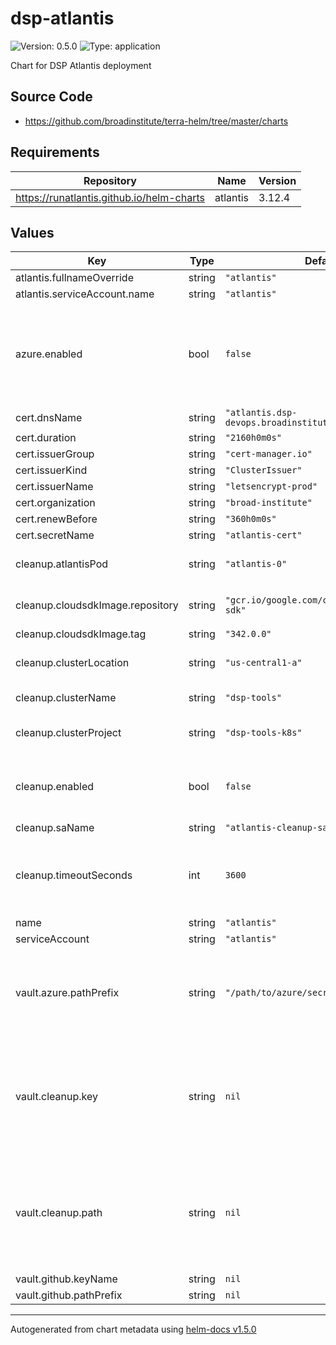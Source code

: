 # dsp-atlantis

![Version: 0.5.0](https://img.shields.io/badge/Version-0.5.0-informational?style=flat-square) ![Type: application](https://img.shields.io/badge/Type-application-informational?style=flat-square)

Chart for DSP Atlantis deployment

## Source Code

* <https://github.com/broadinstitute/terra-helm/tree/master/charts>

## Requirements

| Repository | Name | Version |
|------------|------|---------|
| https://runatlantis.github.io/helm-charts | atlantis | 3.12.4 |

## Values

| Key | Type | Default | Description |
|-----|------|---------|-------------|
| atlantis.fullnameOverride | string | `"atlantis"` |  |
| atlantis.serviceAccount.name | string | `"atlantis"` |  |
| azure.enabled | bool | `false` | whether to mount the secrets containing atlantis' azure active directory credentials |
| cert.dnsName | string | `"atlantis.dsp-devops.broadinstitute.org"` |  |
| cert.duration | string | `"2160h0m0s"` |  |
| cert.issuerGroup | string | `"cert-manager.io"` |  |
| cert.issuerKind | string | `"ClusterIssuer"` |  |
| cert.issuerName | string | `"letsencrypt-prod"` |  |
| cert.organization | string | `"broad-institute"` |  |
| cert.renewBefore | string | `"360h0m0s"` |  |
| cert.secretName | string | `"atlantis-cert"` |  |
| cleanup.atlantisPod | string | `"atlantis-0"` | Static name of the atlantis pod |
| cleanup.cloudsdkImage.repository | string | `"gcr.io/google.com/cloudsdktool/cloud-sdk"` | Image tag to use for Cloud SDK |
| cleanup.cloudsdkImage.tag | string | `"342.0.0"` |  |
| cleanup.clusterLocation | string | `"us-central1-a"` | Where the GKE cluster is located  |
| cleanup.clusterName | string | `"dsp-tools"` | Name for the GKE cluster |
| cleanup.clusterProject | string | `"dsp-tools-k8s"` | Project the GKE cluster is in |
| cleanup.enabled | bool | `false` | Whether to automatically clear provider cache |
| cleanup.saName | string | `"atlantis-cleanup-sa"` |  |
| cleanup.timeoutSeconds | int | `3600` | How many seconds to wait before assuming job is hung and killing it |
| name | string | `"atlantis"` |  |
| serviceAccount | string | `"atlantis"` |  |
| vault.azure.pathPrefix | string | `"/path/to/azure/secrets"` | path to location containing credentials for atlantis to authenticate with azure |
| vault.cleanup.key | string | `nil` | Key in Vault where base64-encoded GCP service account key for pod cleanup is stored |
| vault.cleanup.path | string | `nil` | Path in Vault where base64-encoded GCP service account key for pod cleanup is stored |
| vault.github.keyName | string | `nil` |  |
| vault.github.pathPrefix | string | `nil` |  |

----------------------------------------------
Autogenerated from chart metadata using [helm-docs v1.5.0](https://github.com/norwoodj/helm-docs/releases/v1.5.0)
